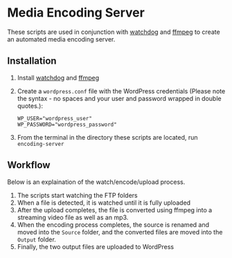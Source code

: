 # Media Encoding Server

These scripts are used in conjunction with [watchdog][1] and [ffmpeg][2] to
create an automated media encoding server.

## Installation

1. Install [watchdog][1] and [ffmpeg][2]

2. Create a `wordpress.conf` file with the WordPress credentials (Please note the syntax -
   no spaces and your user and password wrapped in double quotes.):

    ```
    WP_USER="wordpress_user"
    WP_PASSWORD="wordpress_password"
    ```

3. From the terminal in the directory these scripts are located, run `encoding-server`

## Workflow

Below is an explaination of the watch/encode/upload process.

1. The scripts start watching the FTP folders
2. When a file is detected, it is watched until it is fully uploaded
3. After the upload completes, the file is converted using ffmpeg into a
   streaming video file as well as an mp3.
4. When the encoding process completes, the source is renamed and moved 
   into the `Source` folder, and the converted files are moved into the
   `Output` folder.
5. Finally, the two output files are uploaded to WordPress

[1]: https://github.com/gorakhargosh/watchdog
[2]: http://ffmpeg.org/
